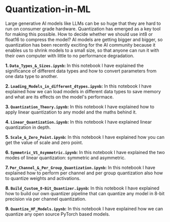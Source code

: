 # Quantization-in-ML
Large generative AI models like LLMs can be so huge that they are hard to run on consumer grade hardware. Quantization has emerged as a key tool for making this possible. How to decide whether we should use int8 or float16 to compress the model? AI models are getting bigger and bigger, so quantization has been recently exciting for the AI community because it enables us to shrink models to a small size, so that anyone can run it with their own computer with little to no performance degradation.

**1. `Data_Types_&_Sizes.ipynb`:** In this notebook I have explained the significance of different data types and how to convert parameters from one data type to another.

**2. `Loading_Models_in_different_dtypes.ipynb`:** In this notebook I have explained how we can load models in different data types to save memory and what are its effects on the model's performace.

**3. `Quantization_Theory.ipynb`:** In this notebook I have explained how to apply linear quantization to any model and the maths behind it.

**4. `Linear_Quantization.ipynb`:** In this notebook I have explained linear quantization in depth.

**5. `Scale_&_Zero_Point.ipynb`:** In this notebook I have explained how you can get the value of scale and zero point.

**6. `Symmetric_VS_Asymmetric.ipynb`:** In this notebook I have explained the two modes of linear quantization: symmetric and asymmetric.

**7. `Per_Channel_&_Per_Group_Quantization.ipynb`:** In this notebook I have explained how to perform per channel and per group quantization also how to quantize weights and activations.

**8. `Build_Custom_8-Bit_Quantizer.ipynb`:** In this notebook I have explained how to build our own quantizer pipeline that can quantize any model in 8-bit precision via per channel quantization.

**9. `Quantize_HF_Models.ipynb`:** In this notebook I have explained how we can quantize any open source PyTorch based models.
